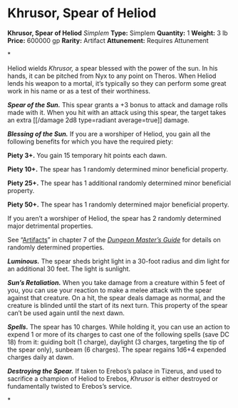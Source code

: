 # Khrusor, Spear of Heliod

**Khrusor, Spear of Heliod**
_Simplem_
**Type:** Simplem
**Quantity:** 1
**Weight:** 3 lb
**Price:** 600000 gp
**Rarity:** Artifact
**Attunement:** Requires Attunement

*<p>Heliod wields *Khrusor,* a spear blessed with the power of the sun. In his hands, it can be pitched from Nyx to any point on Theros. When Heliod lends his weapon to a mortal, it’s typically so they can perform some great work in his name or as a test of their worthiness.

***Spear of the Sun.*** This spear grants a +3 bonus to attack and damage rolls made with it. When you hit with an attack using this spear, the target takes an extra  [[/damage 2d8 type=radiant average=true]] damage.

***Blessing of the Sun.*** If you are a worshiper of Heliod, you gain all the following benefits for which you have the required piety:

**Piety 3+.** You gain 15 temporary hit points each dawn.

**Piety 10+.** The spear has 1 randomly determined minor beneficial property.

**Piety 25+.** The spear has 1 additional randomly determined minor beneficial property.

**Piety 50+.** The spear has 1 randomly determined major beneficial property.

If you aren’t a worshiper of Heliod, the spear has 2 randomly determined major detrimental properties.

See “<a href="https://www.dndbeyond.com/sources/dmg/sentient-magic-items-artifacts#Artifacts">Artifacts</a>” in chapter 7 of the *<a href="https://www.dndbeyond.com/sources/dmg">Dungeon Master’s Guide</a>* for details on randomly determined properties.

***Luminous.*** The spear sheds bright light in a 30-foot radius and dim light for an additional 30 feet. The light is sunlight.

***Sun’s Retaliation.*** When you take damage from a creature within 5 feet of you, you can use your reaction to make a melee attack with the spear against that creature. On a hit, the spear deals damage as normal, and the creature is blinded until the start of its next turn. This property of the spear can’t be used again until the next dawn.

***Spells.*** The spear has 10 charges. While holding it, you can use an action to expend 1 or more of its charges to cast one of the following spells (save DC 18) from it: guiding bolt (1 charge), daylight (3 charges, targeting the tip of the spear only), sunbeam (6 charges). The spear regains 1d6+4 expended charges daily at dawn.

***Destroying the Spear.*** If taken to Erebos’s palace in Tizerus, and used to sacrifice a champion of Heliod to Erebos, *Khrusor* is either destroyed or fundamentally twisted to Erebos’s service.</p>*